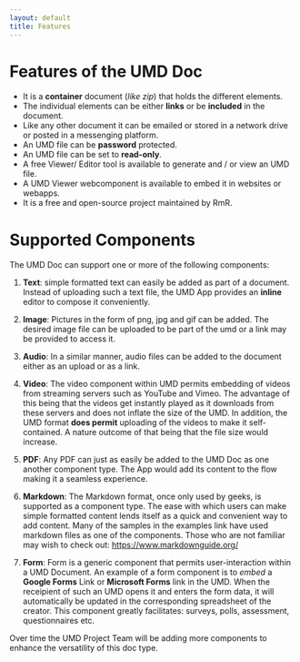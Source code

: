 ```yaml
---
layout: default
title: Features
---
```

# Features of the UMD Doc
 
* It is a **container** document (*like zip*) that holds the different elements.
* The individual elements can be either **links** or be **included** in the document.
* Like any other document it can be emailed or stored in a network drive or posted in a messenging platform.
* An UMD file can be **password** protected.
* An UMD file can be set to **read-only**.
* A free Viewer/ Editor tool is available to generate and / or view an UMD file.
* A UMD Viewer webcomponent is available to embed it in websites or webapps.
* It is a free and open-source project maintained by RmR.

# Supported Components
The UMD Doc can support one or more of the following components:

1. **Text**: simple formatted text can easily be added as part of a document. Instead of uploading such a text file, the UMD App provides an **inline** editor to compose it conveniently.

2. **Image**: Pictures in the form of png, jpg and gif can be added. The desired image file can be uploaded to be part of the umd or a link may be provided to access it.

3. **Audio**: In a similar manner, audio files can be added to the document either as an upload or as a link.

4. **Video**: The video component within UMD permits embedding of videos from streaming servers such as YouTube and Vimeo. The advantage of this being that the videos get instantly played as it downloads from these servers and does not inflate the size of the UMD. In addition, the UMD format **does permit** uploading of the videos to make it self-contained. A nature outcome of that being that the file size would increase.

5. **PDF**: Any PDF can just as easily be added to the UMD Doc as one another component type. The App would add its content to the flow making it a seamless experience.

6. **Markdown**: The Markdown format, once only used by geeks, is supported as a component type. The ease with which users can make simple formatted content lends itself as a quick and convenient way to add content. Many of the samples in the examples link have used markdown files as one of the components. Those who are not familiar may wish to check out: https://www.markdownguide.org/

7. **Form**: Form is a generic component that permits user-interaction within a UMD Document. An example of a form component is to *embed* a **Google Forms** Link or **Microsoft Forms** link in the UMD. When the receipient of such an UMD opens it and enters the form data, it will automatically be updated in the corresponding spreadsheet of the creator. This component greatly facilitates: surveys, polls, assessment, questionnaires etc.

Over time the UMD Project Team will be adding more components to enhance the versatility of this doc type.
